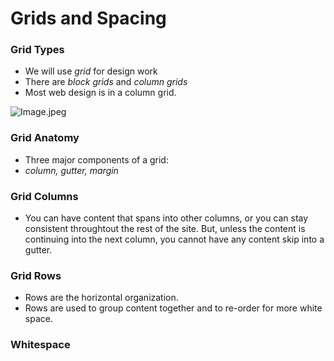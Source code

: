 # Grids and Spacing

### Grid Types

- We will use *grid* for design work
- There are *block grids* and *column grids*
- Most web design is in a column grid.

![Image.jpeg](https://res.craft.do/user/full/b4ae036d-e2e6-fd10-7e5e-f12ec518b2e1/doc/6167C817-92B5-4FB5-ABA0-BA695D74D6A2/057A3DCB-B94D-47DF-A1CF-BE462F84A199_2/ZLQT9v077WGuD10rORb2B3etKvG3De8qJ3t0CPSW4cAz/Image.jpeg)

### Grid Anatomy

- Three major components of a grid:
- *column, gutter, margin*

### Grid Columns

- You can have content that spans into other columns, or you can stay consistent throughtout the rest of the site. But, unless the content is continuing into the next column, you cannot have any content skip into a gutter.

### Grid Rows

- Rows are the horizontal organization.
- Rows are used to group content together and to re-order for more white space.

### Whitespace

